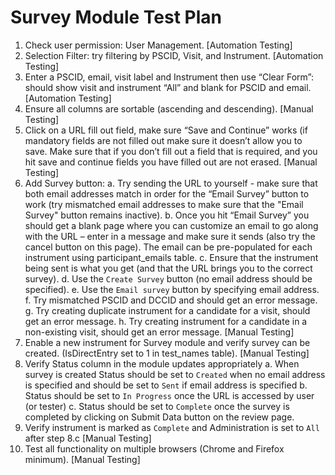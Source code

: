 # Survey Module Test Plan

1.  Check user permission: User Management.
    [Automation Testing]
2.  Selection Filter:  try filtering by PSCID, Visit, and Instrument.
    [Automation Testing]
3.  Enter a PSCID, email, visit label and Instrument then use “Clear Form”:
    should show visit and instrument “All” and blank for PSCID and email.
    [Automation Testing]
4.  Ensure all columns are sortable (ascending and descending).
    [Manual Testing]
5.  Click on a URL fill out field, make sure “Save and Continue” works
    (if mandatory fields are not filled out make sure it doesn’t allow you to save.
    Make sure that if you don’t fill out a field that is required,
    and you hit save and continue fields you have filled out are not erased.
    [Manual Testing]
6.  Add Survey button:
    a. Try sending the URL to yourself -  make sure that both email addresses match in order for the “Email Survey” button to work
      (try mismatched email addresses to make sure that the "Email Survey" button remains inactive).
    b. Once you hit “Email Survey” you should get a blank page where you can customize an email to go along with the URL –
    enter in a message and make sure it sends (also try the cancel button on this page).
    The email can be pre-populated for each instrument using participant_emails table.
    c. Ensure that the instrument being sent is what you get (and that the URL brings you to the correct survey).
    d. Use the `Create Survey` button (no email address should be specified).
    e. Use the `Email survey` button by specifying email address.
    f. Try mismatched PSCID and DCCID and should get an error message.
    g. Try creating duplicate instrument for a candidate for a visit, should get an error message.
    h. Try creating instrument for a candidate in a non-existing visit, should get an error message.
    [Manual Testing]
7.  Enable a new instrument for Survey module and verify survey can be created. (IsDirectEntry set to 1 in test_names table).
    [Manual Testing]
8.  Verify Status column in the module updates appropriately
    a. When survey is created Status should be set to `Created` when no email address is specified
      and should be set to `Sent` if email address is specified
    b. Status should be set to `In Progress` once the URL is accessed by user (or tester)
    c. Status should be set to `Complete` once the survey is completed by clicking on Submit Data button on the review page.
9.  Verify instrument is marked as `Complete` and Administration is set to `All` after step 8.c
    [Manual Testing]
10. Test all functionality on multiple browsers (Chrome and Firefox minimum).
    [Manual Testing]

